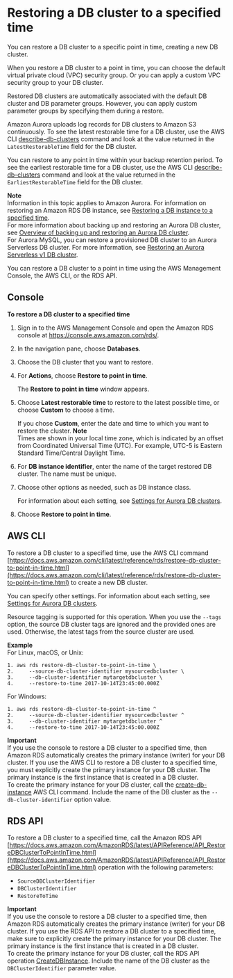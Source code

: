 # Restoring a DB cluster to a specified time<a name="aurora-pitr"></a>

You can restore a DB cluster to a specific point in time, creating a new DB cluster\.

When you restore a DB cluster to a point in time, you can choose the default virtual private cloud \(VPC\) security group\. Or you can apply a custom VPC security group to your DB cluster\.

Restored DB clusters are automatically associated with the default DB cluster and DB parameter groups\. However, you can apply custom parameter groups by specifying them during a restore\.

Amazon Aurora uploads log records for DB clusters to Amazon S3 continuously\. To see the latest restorable time for a DB cluster, use the AWS CLI [describe\-db\-clusters](https://docs.aws.amazon.com/cli/latest/reference/rds/describe-db-clusters.html) command and look at the value returned in the `LatestRestorableTime` field for the DB cluster\.

You can restore to any point in time within your backup retention period\. To see the earliest restorable time for a DB cluster, use the AWS CLI [describe\-db\-clusters](https://docs.aws.amazon.com/cli/latest/reference/rds/describe-db-clusters.html) command and look at the value returned in the `EarliestRestorableTime` field for the DB cluster\.

**Note**  
Information in this topic applies to Amazon Aurora\. For information on restoring an Amazon RDS DB instance, see [Restoring a DB instance to a specified time](https://docs.aws.amazon.com/AmazonRDS/latest/UserGuide/USER_PIT.html)\.  
For more information about backing up and restoring an Aurora DB cluster, see [Overview of backing up and restoring an Aurora DB cluster](Aurora.Managing.Backups.md)\.  
For Aurora MySQL, you can restore a provisioned DB cluster to an Aurora Serverless DB cluster\. For more information, see [Restoring an Aurora Serverless v1 DB cluster](aurora-serverless.restorefromsnapshot.md)\.

You can restore a DB cluster to a point in time using the AWS Management Console, the AWS CLI, or the RDS API\.

## Console<a name="aurora-pitr.CON"></a>

**To restore a DB cluster to a specified time**

1. Sign in to the AWS Management Console and open the Amazon RDS console at [https://console\.aws\.amazon\.com/rds/](https://console.aws.amazon.com/rds/)\.

1. In the navigation pane, choose **Databases**\.

1. Choose the DB cluster that you want to restore\.

1. For **Actions**, choose **Restore to point in time**\.

   The **Restore to point in time** window appears\.

1. Choose **Latest restorable time** to restore to the latest possible time, or choose **Custom** to choose a time\.

   If you chose **Custom**, enter the date and time to which you want to restore the cluster\.
**Note**  
Times are shown in your local time zone, which is indicated by an offset from Coordinated Universal Time \(UTC\)\. For example, UTC\-5 is Eastern Standard Time/Central Daylight Time\.

1. For **DB instance identifier**, enter the name of the target restored DB cluster\. The name must be unique\.

1. Choose other options as needed, such as DB instance class\.

   For information about each setting, see [Settings for Aurora DB clusters](Aurora.CreateInstance.md#Aurora.CreateInstance.Settings)\.

1. Choose **Restore to point in time**\.

## AWS CLI<a name="aurora-pitr.CLI"></a>

To restore a DB cluster to a specified time, use the AWS CLI command [https://docs.aws.amazon.com/cli/latest/reference/rds/restore-db-cluster-to-point-in-time.html](https://docs.aws.amazon.com/cli/latest/reference/rds/restore-db-cluster-to-point-in-time.html) to create a new DB cluster\.

You can specify other settings\. For information about each setting, see [Settings for Aurora DB clusters](Aurora.CreateInstance.md#Aurora.CreateInstance.Settings)\.

Resource tagging is supported for this operation\. When you use the `--tags` option, the source DB cluster tags are ignored and the provided ones are used\. Otherwise, the latest tags from the source cluster are used\.

**Example**  
For Linux, macOS, or Unix:  

```
1. aws rds restore-db-cluster-to-point-in-time \
2.     --source-db-cluster-identifier mysourcedbcluster \
3.     --db-cluster-identifier mytargetdbcluster \
4.     --restore-to-time 2017-10-14T23:45:00.000Z
```
For Windows:  

```
1. aws rds restore-db-cluster-to-point-in-time ^
2.     --source-db-cluster-identifier mysourcedbcluster ^
3.     --db-cluster-identifier mytargetdbcluster ^
4.     --restore-to-time 2017-10-14T23:45:00.000Z
```

**Important**  
If you use the console to restore a DB cluster to a specified time, then Amazon RDS automatically creates the primary instance \(writer\) for your DB cluster\. If you use the AWS CLI to restore a DB cluster to a specified time, you must explicitly create the primary instance for your DB cluster\. The primary instance is the first instance that is created in a DB cluster\.   
To create the primary instance for your DB cluster, call the [create\-db\-instance](https://docs.aws.amazon.com/cli/latest/reference/rds/create-db-instance.html) AWS CLI command\. Include the name of the DB cluster as the `--db-cluster-identifier` option value\.

## RDS API<a name="aurora-pitr.API"></a>

To restore a DB cluster to a specified time, call the Amazon RDS API [https://docs.aws.amazon.com/AmazonRDS/latest/APIReference/API_RestoreDBClusterToPointInTime.html](https://docs.aws.amazon.com/AmazonRDS/latest/APIReference/API_RestoreDBClusterToPointInTime.html) operation with the following parameters:
+ `SourceDBClusterIdentifier`
+ `DBClusterIdentifier`
+ `RestoreToTime`

**Important**  
If you use the console to restore a DB cluster to a specified time, then Amazon RDS automatically creates the primary instance \(writer\) for your DB cluster\. If you use the RDS API to restore a DB cluster to a specified time, make sure to explicitly create the primary instance for your DB cluster\. The primary instance is the first instance that is created in a DB cluster\.   
To create the primary instance for your DB cluster, call the RDS API operation [ CreateDBInstance](https://docs.aws.amazon.com/AmazonRDS/latest/APIReference/API_CreateDBInstance.html)\. Include the name of the DB cluster as the `DBClusterIdentifier` parameter value\.